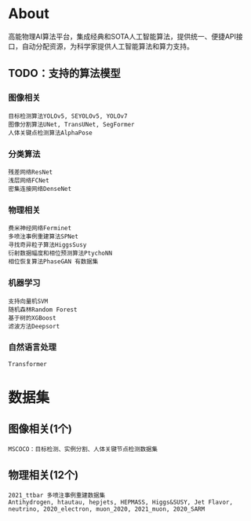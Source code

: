 # About
高能物理AI算法平台，集成经典和SOTA人工智能算法，提供统一、便捷API接口，自动分配资源，为科学家提供人工智能算法和算力支持。

## TODO：支持的算法模型

### 图像相关
    目标检测算法YOLOv5, SEYOLOv5, YOLOv7
    图像分割算法UNet, TransUNet, SegFormer
    人体关键点检测算法AlphaPose
### 分类算法
    残差网络ResNet
    浅层网络FCNet
    密集连接网络DenseNet
### 物理相关
    费米神经网络Ferminet
    多喷注事例重建算法SPNet
    寻找奇异粒子算法HiggsSusy
    衍射数据幅度和相位预测算法PtychoNN
    相位恢复算法PhaseGAN 有数据集
### 机器学习
    支持向量机SVM
    随机森林Random Forest
    基于树的XGBoost
    滤波方法Deepsort
### 自然语言处理
    Transformer

# 数据集
## 图像相关(1个)
    MSCOCO：目标检测、实例分割、人体关键节点检测数据集
## 物理相关(12个)
    2021_ttbar 多喷注事例重建数据集
    Antihydrogen, htautau, hepjets, HEPMASS, Higgs&SUSY, Jet Flavor, neutrino, 2020_electron, muon_2020, 2021_muon, 2020_SARM 


